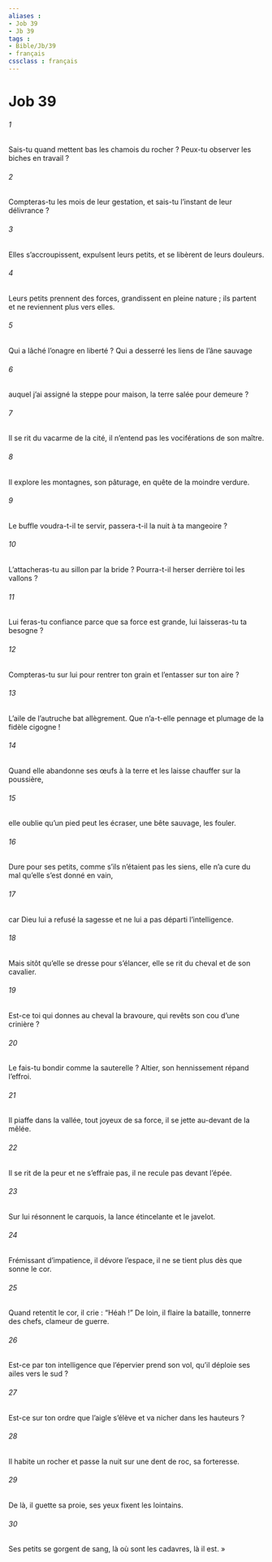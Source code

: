 ```yaml
---
aliases : 
- Job 39
- Jb 39
tags : 
- Bible/Jb/39
- français
cssclass : français
---
```


# Job 39

###### 1
Sais-tu quand mettent bas les chamois du rocher ?
Peux-tu observer les biches en travail ?
###### 2
Compteras-tu les mois de leur gestation,
et sais-tu l’instant de leur délivrance ?
###### 3
Elles s’accroupissent, expulsent leurs petits,
et se libèrent de leurs douleurs.
###### 4
Leurs petits prennent des forces,
grandissent en pleine nature ;
ils partent et ne reviennent plus vers elles.
###### 5
Qui a lâché l’onagre en liberté ?
Qui a desserré les liens de l’âne sauvage
###### 6
auquel j’ai assigné la steppe pour maison,
la terre salée pour demeure ?
###### 7
Il se rit du vacarme de la cité,
il n’entend pas les vociférations de son maître.
###### 8
Il explore les montagnes, son pâturage,
en quête de la moindre verdure.
###### 9
Le buffle voudra-t-il te servir,
passera-t-il la nuit à ta mangeoire ?
###### 10
L’attacheras-tu au sillon par la bride ?
Pourra-t-il herser derrière toi les vallons ?
###### 11
Lui feras-tu confiance parce que sa force est grande,
lui laisseras-tu ta besogne ?
###### 12
Compteras-tu sur lui pour rentrer ton grain
et l’entasser sur ton aire ?
###### 13
L’aile de l’autruche bat allègrement.
Que n’a-t-elle pennage et plumage de la fidèle cigogne !
###### 14
Quand elle abandonne ses œufs à la terre
et les laisse chauffer sur la poussière,
###### 15
elle oublie qu’un pied peut les écraser,
une bête sauvage, les fouler.
###### 16
Dure pour ses petits, comme s’ils n’étaient pas les siens,
elle n’a cure du mal qu’elle s’est donné en vain,
###### 17
car Dieu lui a refusé la sagesse
et ne lui a pas départi l’intelligence.
###### 18
Mais sitôt qu’elle se dresse pour s’élancer,
elle se rit du cheval et de son cavalier.
###### 19
Est-ce toi qui donnes au cheval la bravoure,
qui revêts son cou d’une crinière ?
###### 20
Le fais-tu bondir comme la sauterelle ?
Altier, son hennissement répand l’effroi.
###### 21
Il piaffe dans la vallée, tout joyeux de sa force,
il se jette au-devant de la mêlée.
###### 22
Il se rit de la peur et ne s’effraie pas,
il ne recule pas devant l’épée.
###### 23
Sur lui résonnent le carquois,
la lance étincelante et le javelot.
###### 24
Frémissant d’impatience, il dévore l’espace,
il ne se tient plus dès que sonne le cor.
###### 25
Quand retentit le cor, il crie : “Héah !”
De loin, il flaire la bataille,
tonnerre des chefs, clameur de guerre.
###### 26
Est-ce par ton intelligence que l’épervier prend son vol,
qu’il déploie ses ailes vers le sud ?
###### 27
Est-ce sur ton ordre que l’aigle s’élève
et va nicher dans les hauteurs ?
###### 28
Il habite un rocher et passe la nuit
sur une dent de roc, sa forteresse.
###### 29
De là, il guette sa proie,
ses yeux fixent les lointains.
###### 30
Ses petits se gorgent de sang,
là où sont les cadavres, là il est. »
